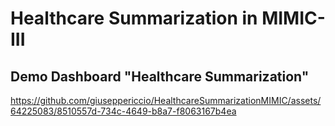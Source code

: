 # Healthcare Summarization in MIMIC-III

## Demo Dashboard "Healthcare Summarization"
https://github.com/giuseppericcio/HealthcareSummarizationMIMIC/assets/64225083/8510557d-734c-4649-b8a7-f8063167b4ea

